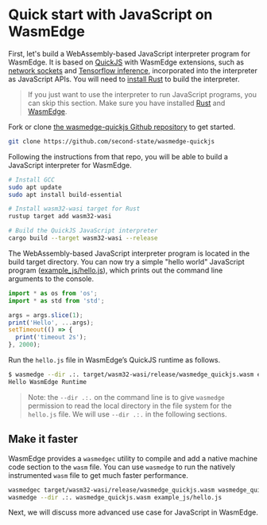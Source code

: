 # Quick start with JavaScript on WasmEdge

First, let's build a WebAssembly-based JavaScript interpreter program for WasmEdge. It is based on [QuickJS](https://bellard.org/quickjs/) with WasmEdge extensions, such as [network sockets](https://github.com/second-state/wasmedge_wasi_socket) and [Tensorflow inference](https://www.secondstate.io/articles/wasi-tensorflow/), incorporated into the interpreter as JavaScript APIs. You will need to [install Rust](https://www.rust-lang.org/tools/install) to build the interpreter.

> If you just want to use the interpreter to run JavaScript programs, you can skip this section. Make sure you have installed [Rust](https://www.rust-lang.org/tools/install) and [WasmEdge](../../start/install.md).

Fork or clone [the wasmedge-quickjs Github repository](https://github.com/second-state/wasmedge-quickjs) to get started.

```bash
git clone https://github.com/second-state/wasmedge-quickjs
```

Following the instructions from that repo, you will be able to build a JavaScript interpreter for WasmEdge.

```bash
# Install GCC
sudo apt update
sudo apt install build-essential

# Install wasm32-wasi target for Rust
rustup target add wasm32-wasi

# Build the QuickJS JavaScript interpreter
cargo build --target wasm32-wasi --release
```

The WebAssembly-based JavaScript interpreter program is located in the build target directory. You can now try a simple "hello world" JavaScript program ([example_js/hello.js](https://github.com/second-state/wasmedge-quickjs/blob/main/example_js/hello.js)), which prints out the command line arguments to the console.

```javascript
import * as os from 'os';
import * as std from 'std';

args = args.slice(1);
print('Hello', ...args);
setTimeout(() => {
  print('timeout 2s');
}, 2000);
```

Run the `hello.js` file in WasmEdge’s QuickJS runtime as follows.

```bash
$ wasmedge --dir .:. target/wasm32-wasi/release/wasmedge_quickjs.wasm example_js/hello.js WasmEdge Runtime
Hello WasmEdge Runtime
```

> Note: the `--dir .:.` on the command line is to give `wasmedge` permission to read the local directory in the file system for the `hello.js` file. We will use  `--dir .:.` in the following sections.

## Make it faster

WasmEdge provides a `wasmedgec` utility to compile and add a native machine code section to the `wasm` file. You can use `wasmedge` to run the natively instrumented `wasm` file to get much faster performance.

```bash
wasmedgec target/wasm32-wasi/release/wasmedge_quickjs.wasm wasmedge_quickjs.wasm
wasmedge --dir .:. wasmedge_quickjs.wasm example_js/hello.js
```

Next, we will discuss more advanced use case for JavaScript in WasmEdge.
